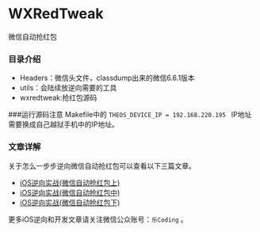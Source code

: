 # WXRedTweak
微信自动抢红包

### 目录介绍
- Headers：微信头文件，classdump出来的微信6.6.1版本
- utils：会陆续放逆向需要的工具
- wxredtweak:抢红包源码

###运行源码注意
Makefile中的 `THEOS_DEVICE_IP = 192.168.220.195 ` IP地址需要换成自己越狱手机中的IP地址。



### 文章详解
关于怎么一步步逆向微信自动抢红包可以查看以下三篇文章。

- [iOS逆向实战(微信自动抢红包上)](https://github.com/Lves/WXRedTweak/blob/master/Articles/%E5%BE%AE%E4%BF%A1%E6%8A%A2%E7%BA%A2%E5%8C%85%E4%B8%8A.md)
- [iOS逆向实战(微信自动抢红包中)](https://github.com/Lves/WXRedTweak/blob/master/Articles/%E5%BE%AE%E4%BF%A1%E6%8A%A2%E7%BA%A2%E5%8C%85%E4%B8%AD.md)
- [iOS逆向实战(微信自动抢红包下)](https://github.com/Lves/WXRedTweak/blob/master/Articles/%E5%BE%AE%E4%BF%A1%E6%8A%A2%E7%BA%A2%E5%8C%85%E4%B8%8B.md)

 更多iOS逆向和开发文章请关注微信公众账号：`乐Coding` 。
